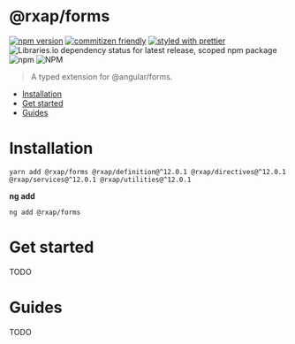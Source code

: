 @rxap/forms
======

[![npm version](https://img.shields.io/npm/v/@rxap/forms?style=flat-square)](https://www.npmjs.com/package/@rxap/forms)
[![commitizen friendly](https://img.shields.io/badge/commitizen-friendly-brightgreen.svg?style=flat-square)](https://commitizen.github.io/cz-cli/)
[![styled with prettier](https://img.shields.io/badge/styled_with-prettier-ff69b4.svg?style=flat-square)](https://github.com/prettier/prettier)
![Libraries.io dependency status for latest release, scoped npm package](https://img.shields.io/librariesio/release/npm/@rxap/forms)
![npm](https://img.shields.io/npm/dm/@rxap/forms)
![NPM](https://img.shields.io/npm/l/@rxap/forms)

> A typed extension for @angular/forms.

- [Installation](#installation)
- [Get started](#get-started)
- [Guides](#guides)

# Installation

```
yarn add @rxap/forms @rxap/definition@^12.0.1 @rxap/directives@^12.0.1 @rxap/services@^12.0.1 @rxap/utilities@^12.0.1 
```

**ng add**
```
ng add @rxap/forms
```

# Get started

TODO


# Guides

TODO


